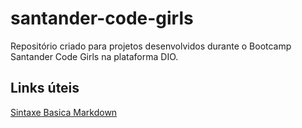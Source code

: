 # santander-code-girls 
Repositório criado para projetos desenvolvidos durante o Bootcamp Santander Code Girls na plataforma DIO.

## Links úteis
[Sintaxe Basica Markdown](https://www.markdownguide.org/basic-syntax/)
